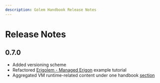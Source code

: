 ```yaml
---
description: Golem Handbook Release Notes
---
```


# Release Notes

## 0.7.0

* Added versioning scheme
* Refactored [Erigolem - Managed Erigon](../requestor-tutorials/service-development/service-example-2-managed-erigon/) example tutorial
* Aggregated VM runtime-related content under one handbook [section](../requestor-tutorials/vm-runtime/)

